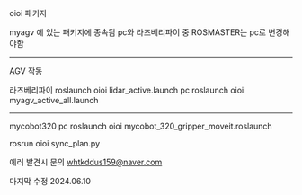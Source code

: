 oioi 패키지

myagv 에 있는 패키지에 종속됨
pc와 라즈베리파이 중 ROSMASTER는 pc로 변경해야함

----------------------------------------------------------------
AGV 작동

라즈베리파이
roslaunch oioi lidar_active.launch
pc
roslaunch oioi myagv_active_all.launch



----------------------------------------------------------------
mycobot320
pc
roslaunch oioi mycobot_320_gripper_moveit.roslaunch

rosrun oioi sync_plan.py



에러 발견시 문의
whtkddus159@naver.com

마지막 수정 2024.06.10
